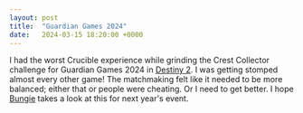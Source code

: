 ```yaml
---
layout: post
title:  "Guardian Games 2024"
date:   2024-03-15 18:20:00 +0000
---
```


I had the worst Crucible experience while grinding the Crest Collector challenge for Guardian Games 2024 in [Destiny 2](https://www.metacritic.com/game/destiny-2/). I was getting stomped almost every other game! The matchmaking felt like it needed to be more balanced; either that or people were cheating. Or I need to get better. I hope [Bungie](https://www.bungie.net/) takes a look at this for next year's event.
